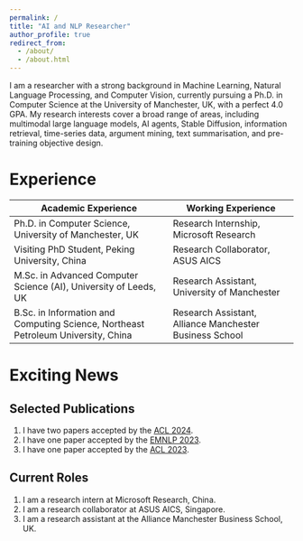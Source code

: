 ```yaml
---
permalink: /
title: "AI and NLP Researcher"
author_profile: true
redirect_from: 
  - /about/
  - /about.html
---
```


I am a researcher with a strong background in Machine Learning, Natural Language Processing, and Computer Vision, currently pursuing a Ph.D. in Computer Science at the University of Manchester, UK, with a perfect 4.0 GPA. My research interests cover a broad range of areas, including multimodal large language models, AI agents, Stable Diffusion, information retrieval, time-series data, argument mining, text summarisation, and pre-training objective design. 


Experience
======

| Academic Experience | Working Experience |
|---------------------|---------------------|
| Ph.D. in Computer Science, University of Manchester, UK | Research Internship, Microsoft Research|
| Visiting PhD Student, Peking University, China | Research Collaborator, ASUS AICS |
| M.Sc. in Advanced Computer Science (AI), University of Leeds, UK | Research Assistant, University of Manchester|
| B.Sc. in Information and Computing Science, Northeast Petroleum University, China | Research Assistant, Alliance Manchester Business School |

Exciting News
======

Selected Publications
------
1. I have two papers accepted by the [ACL 2024](https://aclanthology.org/2024.findings-acl.9/).
1. I have one paper accepted by the [EMNLP 2023](https://aclanthology.org/2023.emnlp-main.536/).
1. I have one paper accepted by the [ACL 2023](https://aclanthology.org/2023.acl-long.786/).

Current Roles
------
1. I am a research intern at Microsoft Research, China.
1. I am a research collaborator at ASUS AICS, Singapore.
1. I am a research assistant at the Alliance Manchester Business School, UK.
